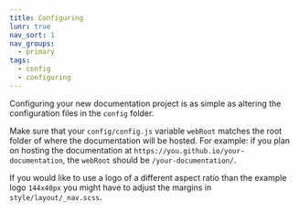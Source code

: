 ```yaml
---
title: Configuring
lunr: true
nav_sort: 1
nav_groups:
  - primary
tags:
  - config
  - configuring
---
```

Configuring your new documentation project is as simple as altering the configuration files in the `config` folder.

Make sure that your `config/config.js` variable `webRoot` matches the root folder of where the documentation will be hosted. For example: if you plan on hosting the documentation at `https://you.github.io/your-documentation`, the `webRoot` should be `/your-documentation/`.

If you would like to use a logo of a different aspect ratio than the example logo `144x40px` you might have to adjust the margins in `style/layout/_nav.scss`.

